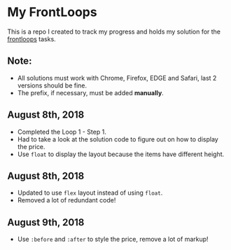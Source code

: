 # My FrontLoops

This is a repo I created to track my progress and holds my solution for the [frontloops](https://frontloops.io/) tasks.

## Note:

- All solutions must work with Chrome, Firefox, EDGE and Safari, last 2 versions should be fine.
- The prefix, if necessary, must be added **manually**.

## August 8th, 2018

- Completed the Loop 1 - Step 1.
- Had to take a look at the solution code to figure out on how to display the price.
- Use `float` to display the layout because the items have different height.

## August 8th, 2018

- Updated to use `flex` layout instead of using `float`.
- Removed a lot of redundant code!

## August 9th, 2018

- Use `:before` and `:after` to style the price, remove a lot of markup!